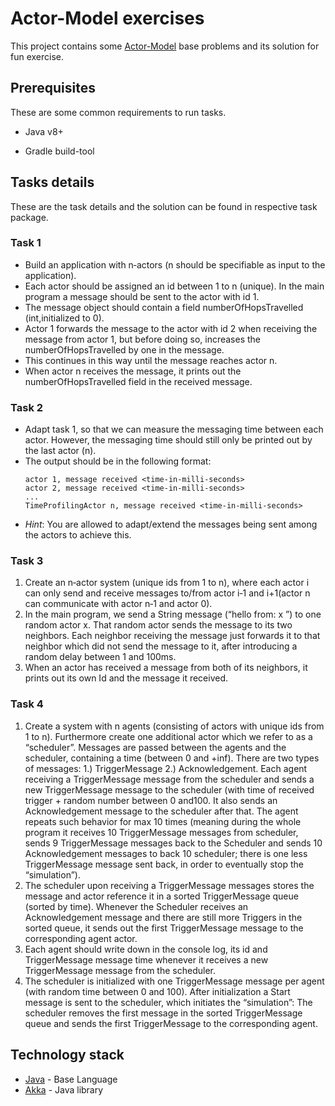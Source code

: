 # Actor-Model exercises
This project contains some
[Actor-Model](https://en.wikipedia.org/wiki/Actor_model)
base problems and its solution for fun exercise.

## Prerequisites 

These are some common requirements to run tasks.
- Java v8+

- Gradle build-tool

## Tasks details
These are the task details and the solution can be found in respective
task package.
### Task 1

* Build an application with n‐actors (n should be specifiable as input
  to the application).
* Each actor should be assigned an id between 1 to n (unique). In the
  main program a message should be sent to the actor with id 1.
* The message object should contain a field numberOfHopsTravelled
  (int,initialized to 0).
* Actor 1 forwards the message to the actor with id 2 when receiving the
  message from actor 1, but before doing so, increases the
  numberOfHopsTravelled by one in the message. 
* This continues in this way until the message reaches actor n. 
* When actor n receives the message, it prints out the
  numberOfHopsTravelled field in the received message.


### Task 2

* Adapt task 1, so that we can measure the messaging time between each
  actor. However, the messaging time should still only be printed out by
  the last actor (n).
* The output should be in the following format: 
    ``` 
    actor 1, message received <time‐in‐milli‐seconds> 
    actor 2, message received <time‐in‐milli‐seconds> 
    ...
    TimeProfilingActor n, message received <time‐in‐milli‐seconds>
    ```
* *Hint*: You are allowed to adapt/extend the messages being sent among
  the actors to achieve this.
  

### Task 3

1. Create an n‐actor system (unique ids from 1 to n), where each actor i
   can only send and receive messages to/from actor i‐1 and i+1(actor n
   can communicate with actor n‐1 and actor 0).
2. In the main program, we send a String message (“hello from: x ”) to
   one random actor x. That random actor sends the message to its two
   neighbors. Each neighbor receiving the message just forwards it to
   that neighbor which did not send the message to it, after introducing
   a random delay between 1 and 100ms.
3. When an actor has received a message from both of its neighbors, it
   prints out its own Id and the message it received.

### Task 4

1.  Create a system with n agents (consisting of actors with unique ids
    from 1 to n). Furthermore create one additional actor which we refer
    to as a “scheduler”. Messages are passed between the agents and the
    scheduler, containing a time (between 0 and +inf). There are two
    types of messages: 1.) TriggerMessage 2.) Acknowledgement. Each agent
    receiving a TriggerMessage message from the scheduler and sends a new
    TriggerMessage message to the scheduler (with time of received
    trigger + random number between 0 and100. It also sends an
    Acknowledgement message to the scheduler after that. The agent
    repeats such behavior for max 10 times (meaning during the whole
    program it receives 10 TriggerMessage messages from scheduler, sends
    9 TriggerMessage messages back to the Scheduler and sends 10
    Acknowledgement messages to back 10 scheduler; there is one less
    TriggerMessage message sent back, in order to eventually stop the
    “simulation”).
2.  The scheduler upon receiving a TriggerMessage messages stores the
    message and actor reference it in a sorted TriggerMessage queue
    (sorted by time). Whenever the Scheduler receives an Acknowledgement
    message and there are still more Triggers in the sorted queue, it
    sends out the first TriggerMessage message to the corresponding
    agent actor.
3.  Each agent should write down in the console log, its id and
    TriggerMessage message time whenever it receives a new
    TriggerMessage message from the scheduler.
4.  The scheduler is initialized with one TriggerMessage message per
    agent (with random time between 0 and 100). After initialization a
    Start message is sent to the scheduler, which initiates the
    “simulation”: The scheduler removes the first message in the sorted
    TriggerMessage queue and sends the first TriggerMessage to the
    corresponding agent.


## Technology stack

* [Java](https://www.java.com/en/) - Base Language
* [Akka](https://akka.io/docs/) - Java library

